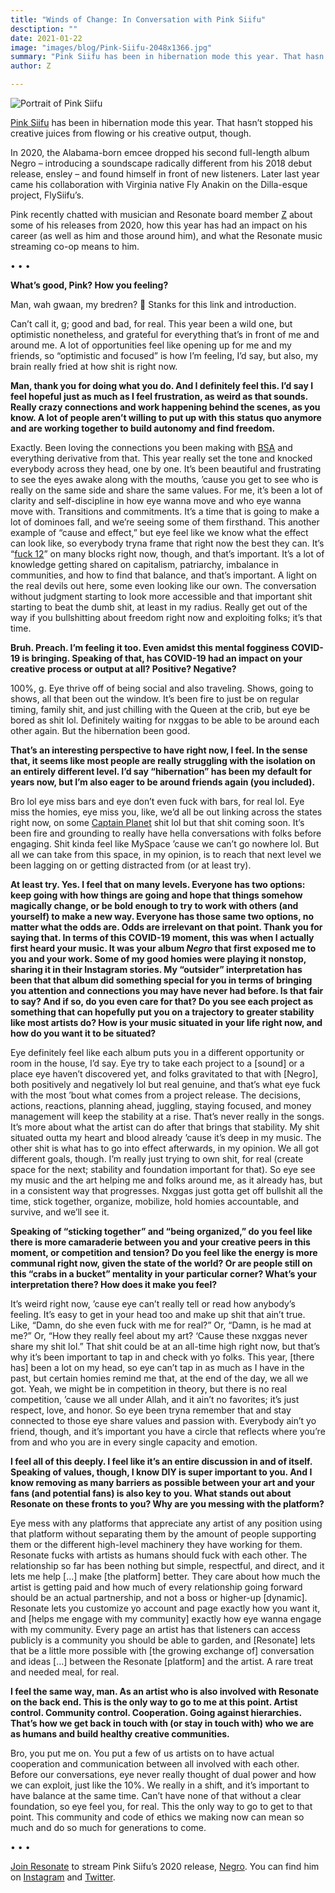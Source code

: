 ```yaml
---
title: "Winds of Change: In Conversation with Pink Siifu"
desctiption: ""
date: 2021-01-22
image: "images/blog/Pink-Siifu-2048x1366.jpg"
summary: "Pink Siifu has been in hibernation mode this year. That hasn’t stopped his creative juices from flowing or his creative output, though. In 2020, the Alabama-born emcee dropped his second full-length album _Negro_."
author: Z

---
```


![Portrait of Pink Siifu](images/blog/Pink-Siifu-2048x1366.jpg "Photo by [Texas Isaiah](https://www.instagram.com/kingtexas/)")

[Pink Siifu](https://stream.resonate.is/artists/16122) has been in hibernation mode this year. That hasn’t stopped his creative juices from flowing or his creative output, though.

In 2020, the Alabama-born emcee dropped his second full-length album Negro – introducing a soundscape radically different from his 2018 debut release, ensley – and found himself in front of new listeners. Later last year came his collaboration with Virginia native Fly Anakin on the Dilla-esque project, FlySiifu’s.

Pink recently chatted with musician and Resonate board member [Z](https://www.instagram.com/zetto.plus) about some of his releases from 2020, how this year has had an impact on his career (as well as him and those around him), and what the Resonate music streaming co-op means to him.

• • •

**What’s good, Pink? How you feeling?**

Man, wah gwaan, my bredren? 🖤 Stanks for this link and introduction.

Can’t call it, g; good and bad, for real. This year been a wild one, but optimistic nonetheless, and grateful for everything that’s in front of me and around me. A lot of opportunities feel like opening up for me and my friends, so “optimistic and focused” is how I’m feeling, I’d say, but also, my brain really fried at how shit is right now.

**Man, thank you for doing what you do. And I definitely feel this. I’d say I feel hopeful just as much as I feel frustration, as weird as that sounds. Really crazy connections and work happening behind the scenes, as you know. A lot of people aren’t willing to put up with this status quo anymore and are working together to build autonomy and find freedom.**

Exactly. Been loving the connections you been making with [BSA](https://blacksocialists.us/) and everything derivative from that. This year really set the tone and knocked everybody across they head, one by one. It’s been beautiful and frustrating to see the eyes awake along with the mouths, ’cause you get to see who is really on the same side and share the same values. For me, it’s been a lot of clarity and self-discipline in how eye wanna move and who eye wanna move with. Transitions and commitments. It’s a time that is going to make a lot of dominoes fall, and we’re seeing some of them firsthand. This another example of “cause and effect,” but eye feel like we know what the effect can look like, so everybody tryna frame that right now the best they can. It’s “[fuck 12](https://www.urbandictionary.com/define.php?term=Fuck%2012)” on many blocks right now, though, and that’s important. It’s a lot of knowledge getting shared on capitalism, patriarchy, imbalance in communities, and how to find that balance, and that’s important. A light on the real devils out here, some even looking like our own. The conversation without judgment starting to look more accessible and that important shit starting to beat the dumb shit, at least in my radius. Really get out of the way if you bullshitting about freedom right now and exploiting folks; it’s that time.

**Bruh. Preach. I’m feeling it too. Even amidst this mental fogginess COVID-19 is bringing. Speaking of that, has COVID-19 had an impact on your creative process or output at all? Positive? Negative?**

100%, g. Eye thrive off of being social and also traveling. Shows, going to shows, all that been out the window. It’s been fire to just be on regular timing, family shit, and just chilling with the Queen at the crib, but eye be bored as shit lol. Definitely waiting for nxggas to be able to be around each other again. But the hibernation been good.

**That’s an interesting perspective to have right now, I feel. In the sense that, it seems like most people are really struggling with the isolation on an entirely different level. I’d say “hibernation” has been my default for years now, but I’m also eager to be around friends again (you included).**

Bro lol eye miss bars and eye don’t even fuck with bars, for real lol. Eye miss the homies, eye miss you, like, we’d all be out linking across the states right now, on some [Captain Planet](https://en.wikipedia.org/wiki/Captain_Planet_and_the_Planeteers) shit lol but that shit coming soon. It’s been fire and grounding to really have hella conversations with folks before engaging. Shit kinda feel like MySpace ’cause we can’t go nowhere lol. But all we can take from this space, in my opinion, is to reach that next level we been lagging on or getting distracted from (or at least try).

**At least try. Yes. I feel that on many levels. Everyone has two options: keep going with how things are going and hope that things somehow magically change, or be bold enough to try to work with others (and yourself) to make a new way. Everyone has those same two options, no matter what the odds are. Odds are irrelevant on that point. Thank you for saying that. In terms of this COVID-19 moment, this was when I actually first heard your music. It was your album _Negro_ that first exposed me to you and your work. Some of my good homies were playing it nonstop, sharing it in their Instagram stories. My “outsider” interpretation has been that that album did something special for you in terms of bringing you attention and connections you may have never had before. Is that fair to say? And if so, do you even care for that? Do you see each project as something that can hopefully put you on a trajectory to greater stability like most artists do? How is your music situated in your life right now, and how do you want it to be situated?**

Eye definitely feel like each album puts you in a different opportunity or room in the house, I’d say. Eye try to take each project to a [sound] or a place eye haven’t discovered yet, and folks gravitated to that with [Negro], both positively and negatively lol but real genuine, and that’s what eye fuck with the most ’bout what comes from a project release. The decisions, actions, reactions, planning ahead, juggling, staying focused, and money management will keep the stability at a rise. That’s never really in the songs. It’s more about what the artist can do after that brings that stability. My shit situated outta my heart and blood already ’cause it’s deep in my music. The other shit is what has to go into effect afterwards, in my opinion. We all got different goals, though. I’m really just trying to own shit, for real (create space for the next; stability and foundation important for that). So eye see my music and the art helping me and folks around me, as it already has, but in a consistent way that progresses. Nxggas just gotta get off bullshit all the time, stick together, organize, mobilize, hold homies accountable, and survive, and we’ll see it.

**Speaking of “sticking together” and “being organized,” do you feel like there is more camaraderie between you and your creative peers in this moment, or competition and tension? Do you feel like the energy is more communal right now, given the state of the world? Or are people still on this “crabs in a bucket” mentality in your particular corner? What’s your interpretation there? How does it make you feel?**

It’s weird right now, ’cause eye can’t really tell or read how anybody’s feeling. It’s easy to get in your head too and make up shit that ain’t true. Like, “Damn, do she even fuck with me for real?” Or, “Damn, is he mad at me?” Or, “How they really feel about my art? ‘Cause these nxggas never share my shit lol.” That shit could be at an all-time high right now, but that’s why it’s been important to tap in and check with yo folks. This year, [there has] been a lot on my head, so eye can’t tap in as much as I have in the past, but certain homies remind me that, at the end of the day, we all we got. Yeah, we might be in competition in theory, but there is no real competition, ’cause we all under Allah, and it ain’t no favorites; it’s just respect, love, and honor. So eye been tryna remember that and stay connected to those eye share values and passion with. Everybody ain’t yo friend, though, and it’s important you have a circle that reflects where you’re from and who you are in every single capacity and emotion.

**I feel all of this deeply. I feel like it’s an entire discussion in and of itself. Speaking of values, though, I know DIY is super important to you. And I know removing as many barriers as possible between your art and your fans (and potential fans) is also key to you. What stands out about Resonate on these fronts to you? Why are you messing with the platform?**

Eye mess with any platforms that appreciate any artist of any position using that platform without separating them by the amount of people supporting them or the different high-level machinery they have working for them. Resonate fucks with artists as humans should fuck with each other. The relationship so far has been nothing but simple, respectful, and direct, and it lets me help […] make [the platform] better. They care about how much the artist is getting paid and how much of every relationship going forward should be an actual partnership, and not a boss or higher-up [dynamic]. Resonate lets you customize yo account and page exactly how you want it, and [helps me engage with my community] exactly how eye wanna engage with my community. Every page an artist has that listeners can access publicly is a community you should be able to garden, and [Resonate] lets that be a little more possible with [the growing exchange of] conversation and ideas […] between the Resonate [platform] and the artist. A rare treat and needed meal, for real.

**I feel the same way, man. As an artist who is also involved with Resonate on the back end. This is the only way to go to me at this point. Artist control. Community control. Cooperation. Going against hierarchies. That’s how we get back in touch with (or stay in touch with) who we are as humans and build healthy creative communities.**

Bro, you put me on. You put a few of us artists on to have actual cooperation and communication between all involved with each other. Before our conversations, eye never really thought of dual power and how we can exploit, just like the 10%. We really in a shift, and it’s important to have balance at the same time. Can’t have none of that without a clear foundation, so eye feel you, for real. This the only way to go to get to that point. This community and code of ethics we making now can mean so much and do so much for generations to come.

• • •

[Join Resonate](/join) to stream Pink Siifu’s 2020 release, [Negro](https://stream.resonate.is/artists/16122). You can find him on [Instagram](http://instagram.com/pinksiifu) and [Twitter](https://twitter.com/pinksiifu).